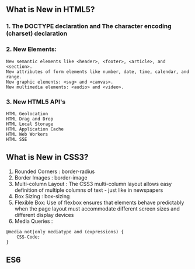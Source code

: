 
## What is New in HTML5?

### 1. The DOCTYPE declaration and The character encoding (charset) declaration

### 2. New Elements: 

```
New semantic elements like <header>, <footer>, <article>, and <section>.
New attributes of form elements like number, date, time, calendar, and range.
New graphic elements: <svg> and <canvas>.
New multimedia elements: <audio> and <video>.
```

### 3. New HTML5 API's
```
HTML Geolocation
HTML Drag and Drop
HTML Local Storage
HTML Application Cache
HTML Web Workers
HTML SSE
```

## What is New in CSS3?

1. Rounded Corners : border-radius
2. Border Images : border-image
3. Multi-column Layout : The CSS3 multi-column layout allows easy definition of multiple columns of text - just like in newspapers
4. Box Sizing : box-sizing
5. Flexible Box: Use of flexbox ensures that elements behave predictably when the page layout must accommodate different screen sizes and different display devices
6. Media Queries :
```
@media not|only mediatype and (expressions) {
    CSS-Code;
}
```

## ES6



